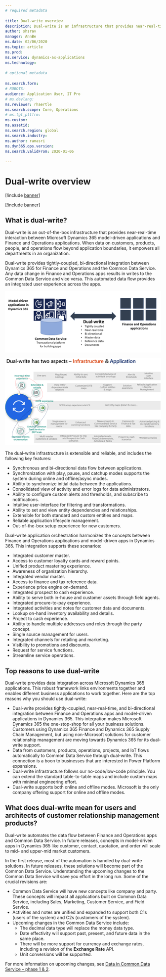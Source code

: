 ```yaml
---
# required metadata

title: Dual-write overview
description: Dual-write is an infrastructure that provides near-real-time interaction between Microsoft Dynamics 365 model-driven applications and Finance and Operations applications.
author: shsrav
manager: AnnBe
ms.date: 02/06/2020
ms.topic: article
ms.prod: 
ms.service: dynamics-ax-applications
ms.technology: 

# optional metadata

ms.search.form: 
# ROBOTS: 
audience: Application User, IT Pro
# ms.devlang: 
ms.reviewer: rhaertle
ms.search.scope: Core, Operations
# ms.tgt_pltfrm: 
ms.custom: 
ms.assetid: 
ms.search.region: global
ms.search.industry: 
ms.author: ramasri
ms.dyn365.ops.version: 
ms.search.validFrom: 2020-01-06

---
```


# Dual-write overview

[!include [banner](../../includes/banner.md)]

[!include [banner](../../includes/preview-banner.md)]

## What is dual-write?

Dual-write is an out-of-the-box infrastructure that provides near-real-time interaction between Microsoft Dynamics 365 model-driven applications and Finance and Operations applications. When data on customers, products, people, and operations flow beyond application boundaries, it empowers all departments in an organization.

Dual-write provides tightly-coupled, bi-directional integration between Dynamics 365 for Finance and Operations and the Common Data Service. Any data change in Finance and Operations apps results in writes to the Common Data Service and vice versa. This automated data flow provides an integrated user experience across the apps.

![Data relationship between apps](media/dual-write-overview-picture1.png)

![Aspects of dual-write](media/dual-write-aspects.PNG)

The dual-write infrastructure is extensible and reliable, and includes the following key features: 

+ Synchronous and bi-directional data flow between applications.
+ Synchronization with play, pause, and catchup modes supports the system during online and offline/async modes. 
+ Ability to synchronize initial data between the applications.
+ Consolidated view of activity and error logs for data administrators.
+ Ability to configure custom alerts and thresholds, and subscribe to notifications.
+ Intuitive user-interface for filtering and transformations.
+ Ability to set and view entity dependencies and relationships.
+ Extensible for both standard and custom entities and maps.
+ Reliable application lifecycle management.
+ Out-of-the-box setup experience for new customers.
 
Dual-write application orchestration harmonizes the concepts between Finance and Operations applications and model-driven apps in Dynamics 365. This integration supports these scenarios:

+ Integrated customer master.
+ Access to customer loyalty cards and reward points.
+ Unified product mastering experience.
+ Awareness of organization hierarchy.
+ Integrated vendor master.
+ Access to finance and tax reference data.
+ Experience price engine on-demand.
+ Integrated prospect to cash experience. 
+ Ability to serve both in-house and customer assets through field agents.
+ Integrated procure-to-pay experience.
+ Integrated activities and notes for customer data and documents.
+ Lookup on-hand inventory availability and details.
+ Project to cash experience.
+ Ability to handle multiple addresses and roles through the party concept.
+ Single source management for users.
+ Integrated channels for retailing and marketing.
+ Visibility to promotions and discounts.
+ Request for service functions.
+ Streamline service operations.
 
## Top reasons to use dual-write

Dual-write provides data integration across Microsoft Dynamics 365 applications. This robust framework links environments together and enables different business applications to work together. Here are the top reasons why you should use dual-write: 

+ Dual-write provides tightly-coupled, near-real-time, and bi-directional integration between Finance and Operations apps and model-driven applications in Dynamics 365. This integration makes Microsoft Dynamics 365 the one-stop-shop for all your business solutions. Customers using Dynamics 365 Finance and Dynamics 365 Supply Chain Management, but using non-Microsoft solutions for customer relationship management are moving towards Dynamics 365 for its dual-write support. 
+ Data from customers, products, operations, projects, and IoT flows automatically to Common Data Service through dual-write. This connection is a boon to businesses that are interested in Power Platform expansions.
+ Dual-write infrastructure follows our no-code/low-code principle. You can extend the standard table-to-table maps and include custom maps with minimal engineering effort.
+ Dual-write supports both online and offline modes. Microsoft is the only company offering support for online and offline modes.

## What does dual-write mean for users and architects of customer relationship management products? 

Dual-write automates the data flow between Finance and Operations apps and Common Data Service. In future releases, concepts in model-driven apps in Dynamics 365 like customer, contact, quotation, and order will scale to mid- and upper-mid market customers. 

In the first release, most of the automation is handled by dual-write solutions. In future releases, these solutions will become part of the Common Data Service. Understanding the upcoming changes to the Common Data Service will save you effort in the long run. Some of the crucial revisions are: 
+ Common Data Service will have new concepts like company and party. These concepts will impact all applications built on Common Data Service, including Sales, Marketing, Customer Service, and Field Service. 
+ Activities and notes are unified and expanded to support both C1s (users of the system) and C2s (customers of the system). 
+ Upcoming changes in the Common Data Service include:
    - The decimal data type will replace the money data type.
    - Date effectivity will support past, present, and future data in the same place.
    - There will be more support for currency and exchange rates, including a revision of the **Exchange Rate** API.
    - Unit conversions will be supported.

For more information on upcoming changes, see [Data in Common Data Service – phase 1 & 2](https://docs.microsoft.com/dynamics365/fin-ops-core/dev-itpro/extensibility/extensibility-roadmap).
